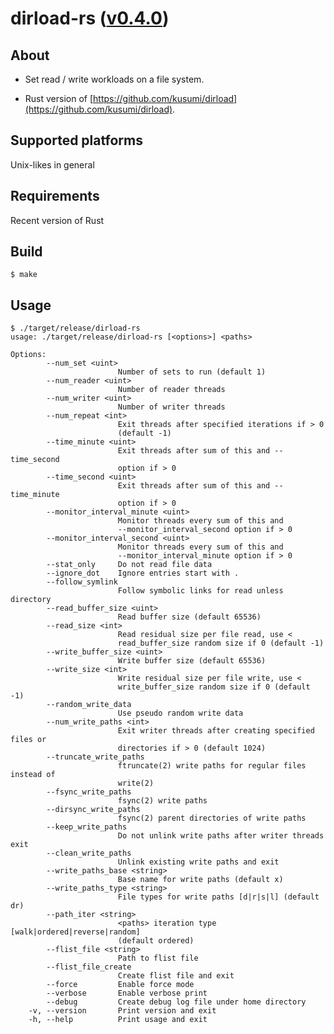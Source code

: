 dirload-rs ([v0.4.0](https://github.com/kusumi/dirload-rs/releases/tag/v0.4.0))
========

## About

+ Set read / write workloads on a file system.

+ Rust version of [https://github.com/kusumi/dirload](https://github.com/kusumi/dirload).

## Supported platforms

Unix-likes in general

## Requirements

Recent version of Rust

## Build

    $ make

## Usage

    $ ./target/release/dirload-rs
    usage: ./target/release/dirload-rs [<options>] <paths>
    
    Options:
            --num_set <uint>
                            Number of sets to run (default 1)
            --num_reader <uint>
                            Number of reader threads
            --num_writer <uint>
                            Number of writer threads
            --num_repeat <int>
                            Exit threads after specified iterations if > 0
                            (default -1)
            --time_minute <uint>
                            Exit threads after sum of this and --time_second
                            option if > 0
            --time_second <uint>
                            Exit threads after sum of this and --time_minute
                            option if > 0
            --monitor_interval_minute <uint>
                            Monitor threads every sum of this and
                            --monitor_interval_second option if > 0
            --monitor_interval_second <uint>
                            Monitor threads every sum of this and
                            --monitor_interval_minute option if > 0
            --stat_only     Do not read file data
            --ignore_dot    Ignore entries start with .
            --follow_symlink
                            Follow symbolic links for read unless directory
            --read_buffer_size <uint>
                            Read buffer size (default 65536)
            --read_size <int>
                            Read residual size per file read, use <
                            read_buffer_size random size if 0 (default -1)
            --write_buffer_size <uint>
                            Write buffer size (default 65536)
            --write_size <int>
                            Write residual size per file write, use <
                            write_buffer_size random size if 0 (default -1)
            --random_write_data
                            Use pseudo random write data
            --num_write_paths <int>
                            Exit writer threads after creating specified files or
                            directories if > 0 (default 1024)
            --truncate_write_paths
                            ftruncate(2) write paths for regular files instead of
                            write(2)
            --fsync_write_paths
                            fsync(2) write paths
            --dirsync_write_paths
                            fsync(2) parent directories of write paths
            --keep_write_paths
                            Do not unlink write paths after writer threads exit
            --clean_write_paths
                            Unlink existing write paths and exit
            --write_paths_base <string>
                            Base name for write paths (default x)
            --write_paths_type <string>
                            File types for write paths [d|r|s|l] (default dr)
            --path_iter <string>
                            <paths> iteration type [walk|ordered|reverse|random]
                            (default ordered)
            --flist_file <string>
                            Path to flist file
            --flist_file_create
                            Create flist file and exit
            --force         Enable force mode
            --verbose       Enable verbose print
            --debug         Create debug log file under home directory
        -v, --version       Print version and exit
        -h, --help          Print usage and exit
